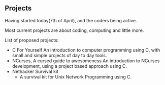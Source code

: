 ## Projects

Having started today(7th of April), and the coders being active.

Most current projects are about coding, computing and little more.

List of proposed projects:
- C For Yourself
	An introduction to computer programming using C, with small and simple
	projects of day to day tools.
- NCurses, A cursed guide to awesomeness
	An introduction to NCurses development, using a project based approach
	using C.
- Nethacker Survival kit
	+ A survival kit for Unix Network Programming using C.


